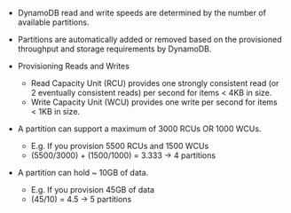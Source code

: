 - DynamoDB read and write speeds are determined by the number of available partitions.

- Partitions are automatically added or removed based on the provisioned throughput and storage requirements by DynamoDB.

- Provisioning Reads and Writes
    - Read Capacity Unit (RCU) provides one strongly consistent read (or 2 eventually consistent reads) per second for items < 4KB in size.
    - Write Capacity Unit (WCU) provides one write per second for items < 1KB in size.

- A partition can support a maximum of 3000 RCUs OR 1000 WCUs.
    - E.g. If you provision 5500 RCUs and 1500 WCUs
    - (5500/3000) + (1500/1000) = 3.333 -> 4 partitions
    
- A partition can hold ~ 10GB of data.
    - E.g. If you provision 45GB of data
    - (45/10) = 4.5 -> 5 partitions
